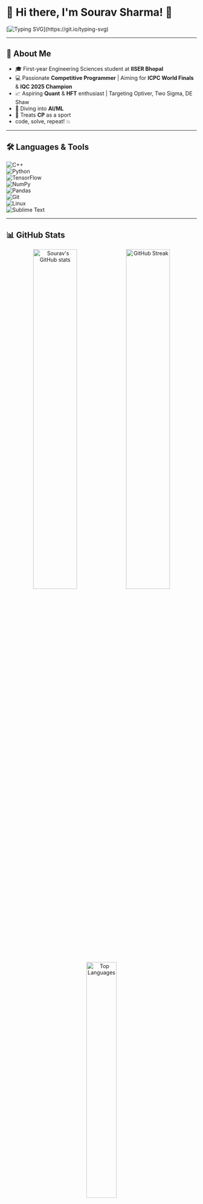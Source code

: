 # 💫 Hi there, I'm Sourav Sharma! 👋

[![Typing SVG](https://readme-typing-svg.herokuapp.com?font=Fira+Code&size=24&pause=1000&color=00F7FF&width=570&lines=Competitive+Programmer+%7C+Aspiring+Quant;ML+Enthusiast+%7C+Engineering+Student;Passionate+about+HFT%2C+Quant+and+CP.)](https://git.io/typing-svg)

---

## 🚀 About Me
- 🎓 First-year Engineering Sciences student at **IISER Bhopal** 
- 💻 Passionate **Competitive Programmer** | Aiming for **ICPC World Finals** & **IQC 2025 Champion**  
- 📈 Aspiring **Quant** & **HFT** enthusiast | Targeting Optiver, Two Sigma, DE Shaw  
- 🤖 Diving into **AI/ML**
- 🧠 Treats **CP** as a sport
- code, solve, repeat! 💥  

---

## 🛠️ Languages & Tools
![C++](https://img.shields.io/badge/C%2B%2B-00599C?style=for-the-badge&logo=c%2B%2B&logoColor=white)  
![Python](https://img.shields.io/badge/Python-3776AB?style=for-the-badge&logo=python&logoColor=white)  
![TensorFlow](https://img.shields.io/badge/TensorFlow-FF6F00?style=for-the-badge&logo=tensorflow&logoColor=white)  
![NumPy](https://img.shields.io/badge/Numpy-013243?style=for-the-badge&logo=numpy&logoColor=white)  
![Pandas](https://img.shields.io/badge/Pandas-150458?style=for-the-badge&logo=pandas&logoColor=white)  
![Git](https://img.shields.io/badge/Git-F05032?style=for-the-badge&logo=git&logoColor=white)  
![Linux](https://img.shields.io/badge/Linux-FCC624?style=for-the-badge&logo=linux&logoColor=black)  
![Sublime Text](https://img.shields.io/badge/Sublime_Text-FF9800?style=for-the-badge&logo=sublime-text&logoColor=white)  

---

## 📊 GitHub Stats

<p align="center">
  <img src="https://github-readme-stats.vercel.app/api?username=sneakytyper&show_icons=true&theme=radical" alt="Sourav's GitHub stats" width="48%" />
  <img src="https://github-readme-streak-stats.herokuapp.com/?user=sneakytyper&theme=radical" alt="GitHub Streak" width="48%" />
</p>

<p align="center">
  <img src="https://github-readme-stats.vercel.app/api/top-langs/?username=sneakytyper&layout=compact&theme=radical" alt="Top Languages" width="40%"/>
</p>

---

## 📫 Connect With Me
[![LinkedIn](https://img.shields.io/badge/LinkedIn-0077B5?style=for-the-badge&logo=linkedin&logoColor=white)](https://www.linkedin.com/in/sourav-sharma-5318182b8/)  
[![Gmail](https://img.shields.io/badge/Gmail-D14836?style=for-the-badge&logo=gmail&logoColor=white)](neophyte2veteran@gmail.com)  
[![Codeforces](https://img.shields.io/badge/Codeforces-1F8ACB?style=for-the-badge&logo=codeforces&logoColor=white)](YOUR_CODEFORCES_PROFILE)  
[![AtCoder](https://img.shields.io/badge/AtCoder-1F8ACB?style=for-the-badge&logo=atcoder&logoColor=white)](https://atcoder.jp/users/Sneaky_Typer)

---

## ⚡ Fun Fact:
I used to be a speedcuber (PB: 18.23s on 3x3) and still plan to get back into it! 🧊✨  

<!---
sneakytyper/sneakytyper is a ✨ special ✨ repository because its `README.md` (this file) appears on your GitHub profile.
You can click the Preview link to take a look at your changes.
--->
